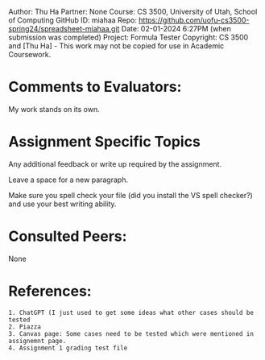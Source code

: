 ﻿Author:     Thu Ha
Partner:    None
Course:     CS 3500, University of Utah, School of Computing
GitHub ID:  miahaa
Repo:       https://github.com/uofu-cs3500-spring24/spreadsheet-miahaa.git
Date:       02-01-2024 6:27PM (when submission was completed) 
Project:    Formula Tester
Copyright:  CS 3500 and [Thu Ha] - This work may not be copied for use in Academic Coursework.

# Comments to Evaluators:

My work stands on its own.

# Assignment Specific Topics
Any additional feedback or write up required by the assignment.

Leave a space for a new paragraph.

Make sure you spell check your file (did you install the VS spell checker?) and use your best writing ability.

# Consulted Peers:

None

# References:

    1. ChatGPT (I just used to get some ideas what other cases should be tested
    2. Piazza
    3. Canvas page: Some cases need to be tested which were mentioned in assignemnt page.
    4. Assignment 1 grading test file